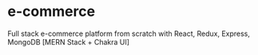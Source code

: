 # e-commerce
Full stack e-commerce platform from scratch with React, Redux, Express, MongoDB [MERN Stack + Chakra UI]
